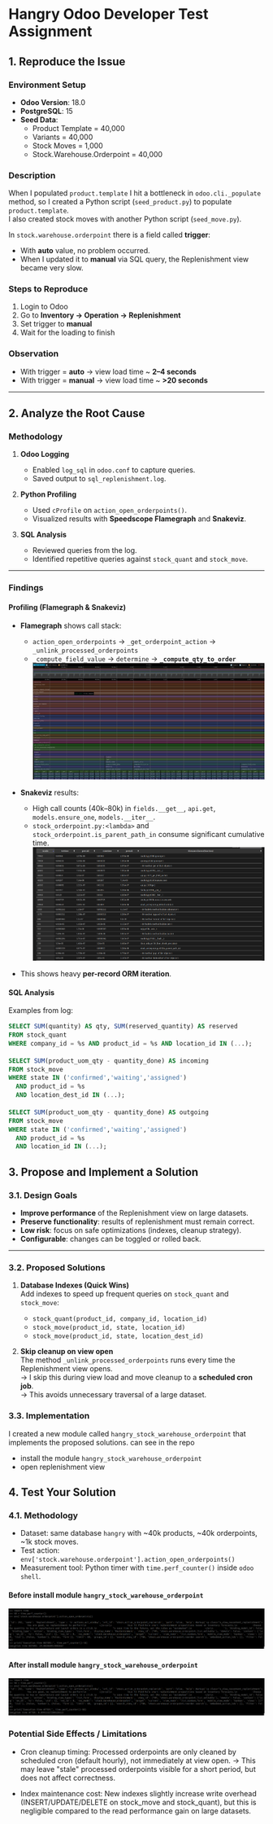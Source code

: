 # Hangry Odoo Developer Test Assignment

## 1. Reproduce the Issue

### Environment Setup
- **Odoo Version**: 18.0  
- **PostgreSQL**: 15  
- **Seed Data**:
  - Product Template = 40,000  
  - Variants = 40,000  
  - Stock Moves = 1,000  
  - Stock.Warehouse.Orderpoint = 40,000  

### Description
When I populated `product.template` I hit a bottleneck in `odoo.cli._populate` method, so I created a Python script (`seed_product.py`) to populate `product.template`.  
I also created stock moves with another Python script (`seed_move.py`).

In `stock.warehouse.orderpoint` there is a field called **trigger**:
- With **auto** value, no problem occurred.  
- When I updated it to **manual** via SQL query, the Replenishment view became very slow.

### Steps to Reproduce
1. Login to Odoo  
2. Go to **Inventory → Operation → Replenishment**  
3. Set trigger to **manual**  
4. Wait for the loading to finish  

### Observation
- With trigger = **auto** → view load time ~ **2–4 seconds**  
- With trigger = **manual** → view load time ~ **>20 seconds**

---

## 2. Analyze the Root Cause

### Methodology
1. **Odoo Logging**
   - Enabled `log_sql` in `odoo.conf` to capture queries.
   - Saved output to `sql_replenishment.log`.

2. **Python Profiling**
   - Used `cProfile` on `action_open_orderpoints()`.
   - Visualized results with **Speedscope Flamegraph** and **Snakeviz**.

3. **SQL Analysis**
   - Reviewed queries from the log.
   - Identified repetitive queries against `stock_quant` and `stock_move`.

---

### Findings

#### Profiling (Flamegraph & Snakeviz)
- **Flamegraph** shows call stack:
  - `action_open_orderpoints` → `_get_orderpoint_action` → `_unlink_processed_orderpoints`
  - `_compute_field_value` → `determine` → **`_compute_qty_to_order`**
    ![Odoo Profiling](image/odoo-profiling.png)

- **Snakeviz** results:
  - High call counts (40k–80k) in `fields.__get__`, `api.get`, `models.ensure_one`, `models.__iter__`.
  - `stock_orderpoint.py:<lambda>` and `stock_orderpoint.is_parent_path_in` consume significant cumulative time.
    ![Odoo Snakeviz](image/snakeviz-profiling.png)
- This shows heavy **per-record ORM iteration**.

#### SQL Analysis
Examples from log:
```sql
SELECT SUM(quantity) AS qty, SUM(reserved_quantity) AS reserved
FROM stock_quant
WHERE company_id = %s AND product_id = %s AND location_id IN (...);

SELECT SUM(product_uom_qty - quantity_done) AS incoming
FROM stock_move
WHERE state IN ('confirmed','waiting','assigned')
  AND product_id = %s
  AND location_dest_id IN (...);

SELECT SUM(product_uom_qty - quantity_done) AS outgoing
FROM stock_move
WHERE state IN ('confirmed','waiting','assigned')
  AND product_id = %s
  AND location_id IN (...);

```

## 3. Propose and Implement a Solution

### 3.1. Design Goals
- **Improve performance** of the Replenishment view on large datasets.
- **Preserve functionality**: results of replenishment must remain correct.
- **Low risk**: focus on safe optimizations (indexes, cleanup strategy).
- **Configurable**: changes can be toggled or rolled back.

---

### 3.2. Proposed Solutions
1. **Database Indexes (Quick Wins)**  
   Add indexes to speed up frequent queries on `stock_quant` and `stock_move`:
   - `stock_quant(product_id, company_id, location_id)`
   - `stock_move(product_id, state, location_id)`
   - `stock_move(product_id, state, location_dest_id)`

2. **Skip cleanup on view open**  
   The method `_unlink_processed_orderpoints` runs every time the Replenishment view opens.  
   → I skip this during view load and move cleanup to a **scheduled cron job**.  
   → This avoids unnecessary traversal of a large dataset.

### 3.3. Implementation

I created a new module called `hangry_stock_warehouse_orderpoint` that implements the proposed solutions. can see in the repo
- install the module `hangry_stock_warehouse_orderpoint`
- open replenishment view


## 4. Test Your Solution

### 4.1. Methodology
- Dataset: same database `hangry` with ~40k products, ~40k orderpoints, ~1k stock moves.
- Test action: `env['stock.warehouse.orderpoint'].action_open_orderpoints()`
- Measurement tool: Python timer with `time.perf_counter()` inside `odoo shell`.

#### Before install module `hangry_stock_warehouse_orderpoint`
![Before](image/measure-time-before.png)


#### After install module `hangry_stock_warehouse_orderpoint`
![After](image/measure-time-after.png)

###  Potential Side Effects / Limitations

- Cron cleanup timing:
Processed orderpoints are only cleaned by scheduled cron (default hourly), not immediately at view open.
→ This may leave "stale" processed orderpoints visible for a short period, but does not affect correctness.

- Index maintenance cost:
New indexes slightly increase write overhead (INSERT/UPDATE/DELETE on stock_move and stock_quant), but this is negligible compared to the read performance gain on large datasets.
